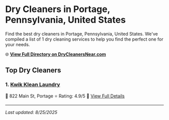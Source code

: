 # Dry Cleaners in Portage, Pennsylvania, United States

Find the best dry cleaners in Portage, Pennsylvania, United States. We've compiled a list of 1 dry cleaning services to help you find the perfect one for your needs.

🌐 **[View Full Directory on DryCleanersNear.com](https://drycleanersnear.com/city/US/Pennsylvania/Portage)**

## Top Dry Cleaners

### 1. [Kwik Klean Laundry](https://drycleanersnear.com/dryCleaner/6886d9aac1603fb16966f94b/kwik-klean-laundry)
📍 822 Main St, Portage
⭐ Rating: 4.9/5
🔗 [View Full Details](https://drycleanersnear.com/dryCleaner/6886d9aac1603fb16966f94b/kwik-klean-laundry)


---

*Last updated: 8/25/2025*
